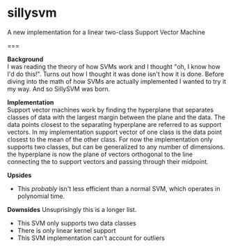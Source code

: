 # sillysvm
A new implementation for a linear two-class Support Vector Machine

===

**Background**  
I was reading the theory of how SVMs work and I thought "oh, I know how I'd do 
this!". Turns out how I thought it was done isn't how it is done. Before
diving into the math of how SVMs are actually implemented I wanted to try it
my way. And so SillySVM was born.

**Implementation**  
Support vector machines work by finding the hyperplane that separates classes of
data with the largest margin between the plane and the data. The data points 
closest to the separating hyperplane are referred to as support vectors. In my 
implementation support vector of one class is the data point closest to the mean
of the other class. For now the implementation only supports two classes, but 
can be generalized to any number of dimensions. the hyperplane is now the plane
of vectors orthogonal to the line connecting the to support vectors and passing
through their midpoint.

**Upsides**
- This *probably* isn't less efficient than a normal SVM, which operates in
polynomial time. 

**Downsides**
Unsuprisingly this is a longer list.
- This SVM only supports two data classes
- There is only linear kernel support
- This SVM implementation can't account for outliers

